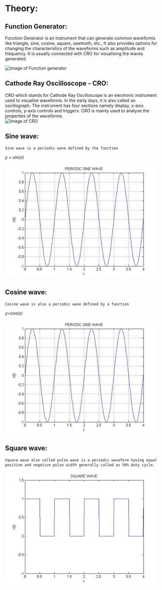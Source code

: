 # Theory:
	
## Function Generator:
  Function Generator is an instrument that can generate common waveforms like triangle, sine, cosine, square, sawtooth, etc., 
  It also provides options for changing the characteristics of the waveforms such as amplitude and frequency.
  It is usually connected with CRO for visualising the waves generated.
  
![Image of Function generator](https://5.imimg.com/data5/JL/JW/RR/SELLER-739755/3-mhz-function-generator-counter-500x500.jpg)

## Cathode Ray Oscilloscope - CRO:
  CRO which stands for Cathode Ray Oscilloscope is an electronic instrument used to visualize waveforms.
  In the early days, it is also called an oscillograph. The instrument has four sections namely display, x-axis controls, y-axis controls and triggers.
  CRO is mainly used to analyse the properties of the waveforms.  
![Image of CRO](https://images-na.ssl-images-amazon.com/images/I/81QnfVBWAnL._SL1500_.jpg) 

## Sine wave:
	Sine wave is a periodic wave defined by the function 
*y = sin(x)*

![sine wave](/images/sine_periodic.jpg) 	
## Cosine wave:
	Cosine wave is also a periodic wave defined by a function 
*y=cos(x)*

![sine wave](/images/sine_periodic.jpg) 
## Square wave:
	Square wave also called pulse wave is a periodic waveform having equal positive and negative pulse width generally called as 50% duty cycle.
	
![square wave](/images/square.jpg)
